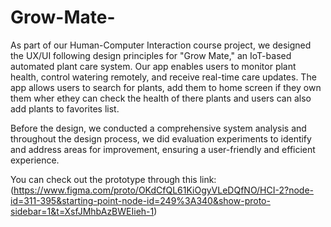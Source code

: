 # Grow-Mate-
  As part of our Human-Computer Interaction course project, we designed the UX/UI following design principles for "Grow Mate,"  an IoT-based automated plant care system. Our app enables users to monitor plant health, control watering remotely, and receive real-time care updates. The app allows users to search for plants, add them to home screen if they own them wher ethey can check the health of there plants and users can also add plants to favorites list.
  
  Before the design, we conducted a comprehensive system analysis and throughout the design process, we did evaluation experiments to identify and address areas for improvement, ensuring a user-friendly and efficient experience.

You can check out the prototype through this link: (https://www.figma.com/proto/OKdCfQL61KiOgyVLeDQfNO/HCI-2?node-id=311-395&starting-point-node-id=249%3A340&show-proto-sidebar=1&t=XsfJMhbAzBWEIieh-1)

